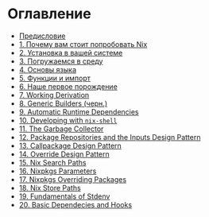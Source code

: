 # Оглавление

- [Предисловие](00-preface.md)
- [1. Почему вам стоит попробовать Nix](01-why-you-should-give-it-try.md)
- [2. Установка в вашей системе](02-install-on-your-running-system.md)
- [3. Погружаемся в среду](03-enter-environment.md)
- [4. Основы языка](04-basics-of-language.md)
- [5. Функции и импорт](05-functions-and-imports.md)
- [6. Наше первое порождение](06-our-first-derivation.md)
- [7. Working Derivation](07-working-derivation.md)
- [8. Generic Builders (черн.)](08-generic-builders.md)
- [9. Automatic Runtime Dependencies]()
- [10. Developing with `nix-shell`]()
- [11. The Garbage Collector]()
- [12. Package Repositories and the Inputs Design Pattern]()
- [13. Callpackage Design Pattern]()
- [14. Override Design Pattern]()
- [15. Nix Search Paths]()
- [16. Nixpkgs Parameters]()
- [17. Nixpkgs Overriding Packages]()
- [18. Nix Store Paths]()
- [19. Fundamentals of Stdenv]()
- [20. Basic Dependecies and Hooks]()
